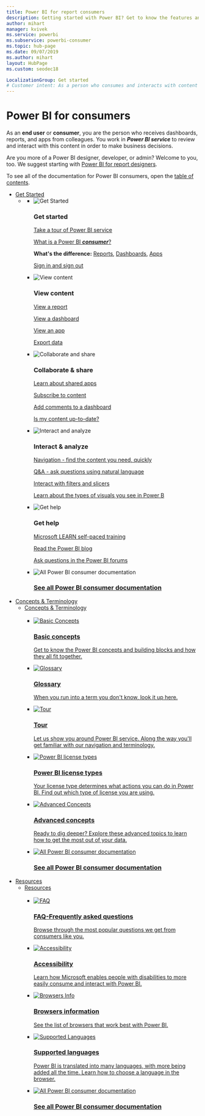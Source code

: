 ```yaml
---
title: Power BI for report consumers
description: Getting started with Power BI? Get to know the features and capabilities of Power BI, and see what you can do with them as a Power BI consumer or end user.
author: mihart
manager: kvivek
ms.service: powerbi
ms.subservice: powerbi-consumer
ms.topic: hub-page
ms.date: 09/07/2019
ms.author: mihart
layout: HubPage
ms.custom: seodec18

LocalizationGroup: Get started
# Customer intent: As a person who consumes and interacts with content in Power BI, I want to get familiar with the pieces, and what I can do with them. 
---
```


<div id="main" class="v2">
      <div class="container">
            <h1 class="">Power BI for consumers</h1>
            <p>As an <b>end user</b> or <b>consumer</b>, you are the person who receives dashboards, reports, and apps from colleagues. You work in <b><i>Power BI service</i></b> to review and interact with this content in order to make business decisions.</p>
            <p>Are you more of a Power BI designer, developer, or admin? Welcome to you, too. We suggest starting with <a href="../power-bi-creator-landing.md">Power BI for report designers</a>.</p>
            <p>To see all of the documentation for Power BI consumers, open the <a href="end-user-consumer.md">table of contents</a>.</p>
            <ul class="pivots">
            <li>
                <a href="#get-started" data-linktype="self-bookmark">Get Started</a>
                <ul id="get-started" class="cardsF">
                    <li>
                        <a data-default="true" href="#getstarted" data-linktype="self-bookmark"></a>
                        <ul id="getstarted" class="cardsF">
                            <li>
                                <div class="cardSize">
                                    <div class="cardPadding">
                                        <div class="card">
                                            <div class="cardImageOuter">
                                                <div class="cardImage">
                                                    <img alt="Get Started" src="media/end-user-consumer/get-started.svg" data-linktype="relative-path">
                                                </div>
                                            </div>
                                            <div class="cardText">
                                                <h3>Get started</h3>
                                                <p><a href="/power-bi/consumer/end-user-reading-view" data-linktype="absolute-path">Take a tour of Power BI service</a></p>
                                                <p><a href="/power-bi/consumer/end-user-consumer" data-linktype="absolute-path">What is a Power BI <b><i>consumer</i></b>?</a></p>
                                                <p><b>What's the difference:</b> <a href="/power-bi/consumer/end-user-reports" data-linktype="absolute-path">Reports</a>, <a href="/power-bi/consumer/end-user-dashboards" data-linktype="absolute-path">Dashboards</a>, <a href="/power-bi/consumer/end-user-apps" data-linktype="absolute-path">Apps</a></p>
                                                <p><a href="/power-bi/consumer/end-user-sign-in" data-linktype="absolute-path">Sign in and sign out</a></p>
                                            </div>
                                        </div>
                                    </div>
                                </div>
                            </li>
                            <li>
                                <div class="cardSize">
                                    <div class="cardPadding">
                                        <div class="card">
                                            <div class="cardImageOuter">
                                                <div class="cardImage">
                                                    <img alt="View content" src="media/end-user-consumer/view-content.svg" data-linktype="relative-path">
                                                </div>
                                            </div>
                                            <div class="cardText">
                                                <h3>View content</h3>
                                                <p><a href="/power-bi/consumer/end-user-report-open" data-linktype="absolute-path">View a report</a></p>
                                                <p><a href="/power-bi/consumer/end-user-dashboard-open" data-linktype="absolute-path">View a dashboard</a></p>
                                                <p><a href="/power-bi/consumer/end-user-app-view" data-linktype="absolute-path">View an app</a></p>
                                                <p><a href="/power-bi/consumer/end-user-export" data-linktype="absolute-path">Export data</a>
                                            </div>
                                        </div>
                                    </div>
                                </div>
                            </li>
                            <li>
                                <div class="cardSize">
                                    <div class="cardPadding">
                                        <div class="card">
                                            <div class="cardImageOuter">
                                                <div class="cardImage">
                                                    <img alt="Collaborate and share" src="media/end-user-consumer/collaborate-share.svg" data-linktype="relative-path">
                                                </div>
                                            </div>
                                            <div class="cardText">
                                                <h3>Collaborate &amp; share</h3>
                                                <p><a href="/power-bi/consumer/end-user-apps" data-linktype="absolute-path">Learn about shared apps</a></p>
                                                <p><a href="/power-bi/consumer/end-user-subscribe" data-linktype="absolute-path">Subscribe to content</a></p>
                                                <p><a href="/power-bi/consumer/end-user-comment" data-linktype="absolute-path">Add comments to a dashboard</a></p>
                                                <p><a href="/power-bi/consumer/end-user-fresh" data-linktype="absolute-path">Is my content up-to-date?</a></p>
                                            </div>
                                        </div>
                                    </div>
                                </div>
                            </li>
                            <li>
                                <div class="cardSize">
                                    <div class="cardPadding">
                                        <div class="card">
                                            <div class="cardImageOuter">
                                                <div class="cardImage">
                                                    <img alt="Interact and analyze" src="media/end-user-consumer/interact-analyze.svg" data-linktype="relative-path">
                                                </div>
                                            </div>
                                            <div class="cardText">
                                                <h3>Interact &amp; analyze</h3>
                                                <p><a href="/power-bi/consumer/end-user-experience" data-linktype="absolute-path">Navigation - find the content you need, quickly</a></p>
                                                <p><a href="/power-bi/consumer/end-user-q-and-a" data-linktype="absolute-path">Q&amp;A - ask questions using natural language</a></p>
                                                <p><a href="/power-bi/consumer/end-user-report-filter" data-linktype="absolute-path">Interact with filters and slicers</a></p>
                                                <p><a href="/power-bi/consumer/end-user-visual-type" data-linktype="absolute-path">Learn about the types of visuals you see in Power B</a></p>
                                            </div>
                                        </div>
                                    </div>
                                </div>
                            </li>
                            <li>
                                <div class="cardSize">
                                    <div class="cardPadding">
                                        <div class="card">
                                            <div class="cardImageOuter">
                                                <div class="cardImage">
                                                    <img alt="Get help" src="media/end-user-consumer/get-help.svg" data-linktype="relative-path">
                                                </div>
                                            </div>
                                            <div class="cardText">
                                                <h3>Get help</h3>
                                            <p><a href="https://docs.microsoft.com/en-us/learn/paths/consume-data-with-power-bi/" data-linktype="absolute-path">Microsoft LEARN self-paced training</a></p>
                                                <p><a href="https://powerbi.microsoft.com/blog/" data-linktype="absolute-path">Read the Power BI blog</a></p>
                                                <p><a href="http://community.powerbi.com/" data-linktype="absolute-path">Ask questions in the Power BI forums</a></p>
                                            </div>
                                        </div>
                                    </div>
                                </div>
                            </li>
                            <li>
                                <div class="cardSize">
                                    <div class="cardPadding">
                                        <div class="card">
                                            <div class="cardImageOuter">
                                                <div class="cardImage">
                                                    <img alt="All Power BI consumer documentation" src="media/end-user-consumer/see-all.svg" data-linktype="relative-path">
                                                </div>
                                            </div>
                                            <div class="cardText">
                                                <a href="end-user-consumer.md" data-linktype="absolute-path">
                                                <h3>See all Power BI consumer documentation</h3></a>
                                            </div>
                                        </div>
                                    </div>
                                </div>
                            </li>
                        </ul>
                    </li>
                </ul>
            </li>
            <li>
                <a href="#concepts-terminology" data-linktype="self-bookmark">
                Concepts &amp; Terminology</a>
                <ul id="concepts-terminology">
                    <li>
                        <a href="#conceptsterminology" data-linktype="self-bookmark">
                        Concepts &amp; Terminology</a>
                        <ul id="conceptsterminology" class="cardsC">
                            <br>
                            <li>
                                <a href="/power-bi/consumer/End-user-basic-concepts" data-linktype="absolute-path">
                                    <div class="cardSize">
                                        <div class="cardPadding">
                                            <div class="card">
                                                <div class="cardImageOuter">
                                                    <div class="cardImage bgdAccent1">
                                                        <img src="media/end-user-consumer/basic-concepts.svg" alt="Basic Concepts" data-linktype="relative-path">
                                                    </div>
                                                </div>
                                                <div class="cardText">
                                                    <h3>Basic concepts</h3>
                                                    <p>Get to know the Power BI concepts and building blocks and how they all fit together.</p>
                                                </div>
                                            </div>
                                        </div>
                                    </div>
                                </a>
                            </li>
                            <li>
                                <a href="/power-bi/consumer/End-user-glossary" data-linktype="absolute-path">
                                    <div class="cardSize">
                                        <div class="cardPadding">
                                            <div class="card">
                                                <div class="cardImageOuter">
                                                    <div class="cardImage bgdAccent1">
                                                        <img src="media/end-user-consumer/glossary.svg" alt="Glossary" data-linktype="relative-path">
                                                    </div>
                                                </div>
                                                <div class="cardText">
                                                    <h3>Glossary</h3>
                                                    <p>When you run into a term you don't know, look it up here.</p>
                                                </div>
                                            </div>
                                        </div>
                                    </div>
                                </a>
                            </li>
                            <li>
                                <a href="/power-bi/consumer/end-user-experience" data-linktype="absolute-path">
                                    <div class="cardSize">
                                        <div class="cardPadding">
                                            <div class="card">
                                                <div class="cardImageOuter">
                                                    <div class="cardImage bgdAccent1">
                                                        <img src="media/end-user-consumer/tour.svg" alt="Tour" data-linktype="relative-path">
                                                    </div>
                                                </div>
                                                <div class="cardText">
                                                    <h3>Tour</h3>
                                                    <p>Let us show you around Power BI service. Along the way you'll get familiar with our navigation and terminology.</p>
                                                </div>
                                            </div>
                                        </div>
                                    </div>
                                </a>
                            </li>
                            <li>
                                <a href="/power-bi/service-admin-licensing-organization" data-linktype="absolute-path">
                                    <div class="cardSize">
                                        <div class="cardPadding">
                                            <div class="card">
                                                <div class="cardImageOuter">
                                                    <div class="cardImage bgdAccent1">
                                                        <img src="media/end-user-consumer/power-bi-license-types.svg" alt="Power BI license types" data-linktype="relative-path">
                                                    </div>
                                                </div>
                                                <div class="cardText">
                                                    <h3>Power BI license types</h3>
                                                    <p>Your license type determines what actions you can do in Power BI. Find out which type of license you are using.</p>
                                                </div>
                                            </div>
                                        </div>
                                    </div>
                                </a>
                            </li>
                            <li>
                                <a href="/power-bi/consumer/end-user-featured" data-linktype="absolute-path">
                                    <div class="cardSize">
                                        <div class="cardPadding">
                                            <div class="card">
                                                <div class="cardImageOuter">
                                                    <div class="cardImage bgdAccent1">
                                                        <img src="media/end-user-consumer/advanced-concepts.svg" alt="Advanced Concepts" data-linktype="relative-path">
                                                    </div>
                                                </div>
                                                <div class="cardText">
                                                    <h3>Advanced concepts</h3>
                                                    <p>Ready to dig deeper? Explore these advanced topics to learn how to get the most out of your data. </p>
                                                </div>
                                            </div>
                                        </div>
                                    </div>
                                </a>
                            </li>
                            <li>
                                <a href="end-user-consumer.md" data-linktype="absolute-path">
                                    <div class="cardSize">
                                        <div class="cardPadding">
                                            <div class="card">
                                                <div class="cardImageOuter">
                                                    <div class="cardImage bgdAccent1">
                                                        <img src="media/end-user-consumer/See_All_400x140.svg" alt="All Power BI consumer documentation" data-linktype="relative-path">
                                                    </div>
                                                </div>
                                                <div class="cardText">
                                                    <h3>See all Power BI consumer documentation</h3>
                                                </div>
                                            </div>
                                        </div>
                                    </div>
                                </a>
                            </li>
                        </ul>
                    </li>
                </ul>
            </li>
            <li>
                <a href="#resources" data-linktype="self-bookmark">Resources</a>
                <ul id="resources">
                    <li>
                        <a href="#resources" data-linktype="self-bookmark">Resources</a>
                        <ul id="resources" class="cardsC">
                            <br>
                            <li>
                                <a href="/power-bi/consumer/end-user-faq" data-linktype="absolute-path">
                                    <div class="cardSize">
                                        <div class="cardPadding">
                                            <div class="card">
                                                <div class="cardImageOuter">
                                                    <div class="cardImage bgdAccent1">
                                                        <img src="media/end-user-consumer/faq.svg" alt="FAQ" data-linktype="relative-path">
                                                    </div>
                                                </div>
                                                <div class="cardText">
                                                    <h3>FAQ-Frequently asked questions</h3>
                                                    <p>Browse through the most popular questions we get from consumers like you.</p>
                                                </div>
                                            </div>
                                        </div>
                                    </div>
                                </a>
                            </li>
                            <li>
                                <a href="/power-bi/desktop-accessibility" data-linktype="absolute-path">
                                    <div class="cardSize">
                                        <div class="cardPadding">
                                            <div class="card">
                                                <div class="cardImageOuter">
                                                    <div class="cardImage bgdAccent1">
                                                        <img src="media/end-user-consumer/accessibility.svg" alt="Accessibility" data-linktype="relative-path">
                                                    </div>
                                                </div>
                                                <div class="cardText">
                                                    <h3>Accessibility</h3>
                                                    <p>Learn how Microsoft enables people with disabilities to more easily consume and interact with Power BI. </p>
                                                </div>
                                            </div>
                                        </div>
                                    </div>
                                </a>
                            </li>                            
                            <li>
                                <a href="/power-bi/consumer/end-user-browsers" data-linktype="absolute-path">
                                    <div class="cardSize">
                                        <div class="cardPadding">
                                            <div class="card">
                                                <div class="cardImageOuter">
                                                    <div class="cardImage bgdAccent1">
                                                        <img src="media/end-user-consumer/browser-info.svg" alt="Browsers Info" data-linktype="relative-path">
                                                    </div>
                                                </div>
                                                <div class="cardText">
                                                    <h3>Browsers information</h3>
                                                    <p>See the list of browsers that work best with Power BI. </p>
                                                </div>
                                            </div>
                                        </div>
                                    </div>
                                </a>
                            </li>
                            <li>
                                <a href="/power-bi/supported-languages-countries-regions" data-linktype="absolute-path">
                                    <div class="cardSize">
                                        <div class="cardPadding">
                                            <div class="card">
                                                <div class="cardImageOuter">
                                                    <div class="cardImage bgdAccent1">
                                                        <img src="media/end-user-consumer/supported-languages.svg" alt="Supported Languages" data-linktype="relative-path">
                                                    </div>
                                                </div>
                                                <div class="cardText">
                                                    <h3>Supported languages</h3>
                                                    <p>Power BI is translated into many languages, with more being added all the time. Learn how to choose a language in the browser. </p>
                                                </div>
                                            </div>
                                        </div>
                                    </div>
                                </a>
                            </li>
                            <li>
                                <a href="end-user-consumer.md" data-linktype="absolute-path">
                                    <div class="cardSize">
                                        <div class="cardPadding">
                                            <div class="card">
                                                <div class="cardImageOuter">
                                                    <div class="cardImage bgdAccent1">
                                                        <img src="media/end-user-consumer/See_All_400x140.svg" alt="All Power BI consumer documentation" data-linktype="relative-path">
                                                    </div>
                                                </div>
                                                <div class="cardText">
                                                    <h3>See all Power BI consumer documentation</h3>
                                                </div>
                                            </div>
                                        </div>
                                    </div>
                                </a>
                            </li>
                        </ul>
                    </li>
                </ul>
            </li>
            </ul> 
      </div>
</div>

